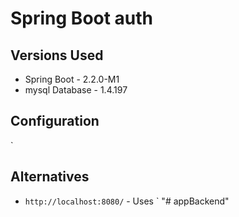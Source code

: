 # Spring Boot auth

## Versions Used
- Spring Boot - 2.2.0-M1
- mysql Database - 1.4.197

## Configuration
`

## Alternatives
- `http://localhost:8080/` - Uses `
"# appBackend" 
